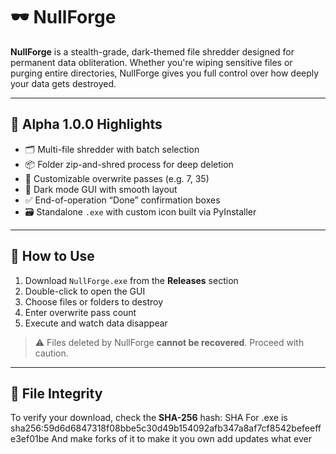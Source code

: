 # 🕶️ NullForge

**NullForge** is a stealth-grade, dark-themed file shredder designed for permanent data obliteration. Whether you're wiping sensitive files or purging entire directories, NullForge gives you full control over how deeply your data gets destroyed.

---

## 🚀 Alpha 1.0.0 Highlights

- 🗂 Multi-file shredder with batch selection  
- 📦 Folder zip-and-shred process for deep deletion  
- 🔁 Customizable overwrite passes (e.g. 7, 35)  
- 🖤 Dark mode GUI with smooth layout  
- ✅ End-of-operation “Done” confirmation boxes  
- 🗃 Standalone `.exe` with custom icon built via PyInstaller  

---

## 🧾 How to Use

1. Download `NullForge.exe` from the **Releases** section  
2. Double-click to open the GUI  
3. Choose files or folders to destroy  
4. Enter overwrite pass count  
5. Execute and watch data disappear  

> ⚠️ Files deleted by NullForge **cannot be recovered**. Proceed with caution.

---

## 🔐 File Integrity

To verify your download, check the **SHA-256** hash:
SHA For .exe is sha256:59d6d6847318f08bbe5c30d49b154092afb347a8af7cf8542befeeffe3ef01be
And make forks of it  to make it you own add updates what ever 
